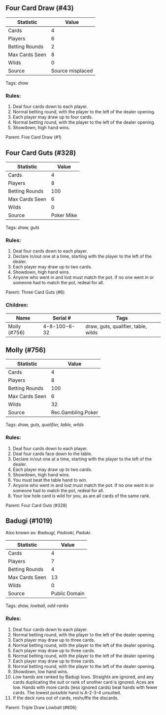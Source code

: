 ## Four Card Draw (#43)

|Statistic|Value|
|---------|-----|
|Cards|4|
|Players|6|
|Betting Rounds|2|
|Max Cards Seen|8|
|Wilds|0|
|Source|Source misplaced|
Tags: *draw*
### Rules:
1. Deal four cards down to each player.
2. Normal betting round, with the player to the left of the dealer opening.
3. Each player may draw up to four cards.
4. Normal betting round, with the player to the left of the dealer opening.
5. Showdown, high hand wins.

Parent: Five Card Draw (#1)


## Four Card Guts (#328)

|Statistic|Value|
|---------|-----|
|Cards|4|
|Players|8|
|Betting Rounds|100|
|Max Cards Seen|6|
|Wilds|0|
|Source|Poker Mike|
Tags: *draw, guts*
### Rules:
1. Deal four cards down to each player.
2. Declare in/out one at a time, starting with the player to the left of the dealer.
3. Each player may draw up to two cards.
4. Showdown, high hand wins.
5. Anyone who went in and lost must match the pot. If no one went in or someone had to match the pot, redeal for all.

Parent: Three Card Guts (#6)
### Children:

|Name|Serial #|Tags|
|----|--------|----|
|Molly (#756)|4-8-100-6-32|draw, guts, qualifier, table, wilds


## Molly (#756)

|Statistic|Value|
|---------|-----|
|Cards|4|
|Players|8|
|Betting Rounds|100|
|Max Cards Seen|6|
|Wilds|32|
|Source|Rec.Gambling.Poker|
Tags: *draw, guts, qualifier, table, wilds*
### Rules:
1. Deal four cards down to each player.
2. Deal four cards face down to the table.
3. Declare in/out one at a time, starting with the player to the left of the dealer.
4. Each player may draw up to two cards.
5. Showdown, high hand wins.
6. You must beat the table hand to win.
7. Anyone who went in and lost must match the pot. If no one went in or someone had to match the pot, redeal for all.
8. Your low hole card is wild for you, as are all cards of the same rank.

Parent: Four Card Guts (#328)


## Badugi (#1019)
Also known as: *Badougi, Padooki, Paduki*.

|Statistic|Value|
|---------|-----|
|Cards|4|
|Players|7|
|Betting Rounds|4|
|Max Cards Seen|13|
|Wilds|0|
|Source|Public Domain|
Tags: *draw, lowball, odd-ranks*
### Rules:
1. Deal four cards down to each player.
2. Normal betting round, with the player to the left of the dealer opening.
3. Each player may draw up to three cards.
4. Normal betting round, with the player to the left of the dealer opening.
5. Each player may draw up to three cards.
6. Normal betting round, with the player to the left of the dealer opening.
7. Each player may draw up to three cards.
8. Normal betting round, with the player to the left of the dealer opening.
9. Showdown, low hand wins.
10. Low hands are ranked by Badugi lows. Straights are ignored, and any cards duplicating the suit or rank of another card is ignored. Aces are low. Hands with more cards (less ignored cards) beat hands with fewer cards. The lowest possible hand is A-2-3-4 unsuited.
11. If the deck runs out of cards, reshuffle the discards.

Parent: Triple Draw Lowball (#806)


